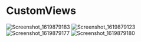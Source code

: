 # CustomViews
![Screenshot_1619879183](https://user-images.githubusercontent.com/61064070/116785762-54e01300-aaac-11eb-8b2d-d00d0f5cbce5.png)
![Screenshot_1619879123](https://user-images.githubusercontent.com/61064070/116785763-5578a980-aaac-11eb-89a5-52da4e2f0240.png)
![Screenshot_1619879177](https://user-images.githubusercontent.com/61064070/116785764-56114000-aaac-11eb-85dc-88d48c5b4c64.png)
![Screenshot_1619879180](https://user-images.githubusercontent.com/61064070/116785765-56114000-aaac-11eb-83eb-72004df817c5.png)
